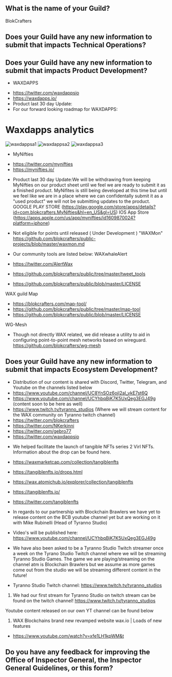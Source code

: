 ## What is the name of your Guild?

BlokCrafters

## Does your Guild have any new information to submit that impacts Technical Operations?



## Does your Guild have any new information to submit that impacts Product Development?

+ WAXDAPPS
- https://twitter.com/waxdappsio
- https://waxdapps.io/
- Product last 30 day Update: 
- For our forward looking roadmap for WAXDAPPS:
# Waxdapps analytics  
![waxdappsa1](https://user-images.githubusercontent.com/66744057/204573226-fbd1771a-b383-48d5-b88b-3679577e8656.jpg)
![waxdappsa2](https://user-images.githubusercontent.com/66744057/204573240-122e9d5d-52a6-4be5-ba0f-5f2ed0f41ed6.jpg)
![waxdappsa3](https://user-images.githubusercontent.com/66744057/204573255-d6bd5431-ff10-4813-b7e0-002781cb4f74.jpg)



+ MyNifties
- https://twitter.com/mynifties
- https://mynifties.io/
+ Product last 30 day Update:We will be withdrawing from keeping MyNifties on our product sheet until we feel we are ready to submit it as a finished product. MyNifites is still being developed at this time but until we feel like we are in a place where we can confidentally submit it as a "used product" we will not be submitting updates to the product. 
GOOGLE PLAY STORE (https://play.google.com/store/apps/details?id=com.blokcrafters.MyNifties&hl=en_US&gl=US) 
IOS App Store (https://apps.apple.com/us/app/mynifties/id1609870024?platform=iphone)

+ Not eligible for points until released ( Under Development ) "WAXMon"
https://github.com/blokcrafters/public-projects/blob/master/waxmon.md
+ Our community tools are listed below:
WAXwhaleAlert
+ https://twitter.com/AlertWax 
+ https://github.com/blokcrafters/public/tree/master/tweet_tools
+ https://github.com/blokcrafters/public/blob/master/LICENSE

WAX guild Map
+ https://blokcrafters.com/map-tool/
+ https://github.com/blokcrafters/public/tree/master/map-tool
+ https://github.com/blokcrafters/public/blob/master/LICENSE

WG-Mesh
+ Though not directly WAX related, we did release a utility to aid in configuring point-to-point mesh networks based on wireguard.
https://github.com/blokcrafters/wg-mesh

## Does your Guild have any new information to submit that impacts Ecosystem Development?

+ Distribution of our content is shared with Discord, Twitter, Telegram, and Youtube on the channels listed below
+ https://www.youtube.com/channel/UC8YnSOz6ojI2al_vkE7st6Q
+ https://www.youtube.com/channel/UCYhbqBjK7K5UxQeg3EGJ49g (content soon to be here as well)
+ https://www.twitch.tv/tyranno_studios (Where we will stream content for the WAX community on Tyranno twitch channel)
+ https://twitter.com/blokcrafters
+ https://twitter.com/NKerkinni
+ https://twitter.com/gebro77
+ https://twitter.com/waxdappsio


- We helped facilitate the launch of tangible NFTs series 2 Virl NFTs. Information about the drop can be found here. 
- https://waxmarketcap.com/collection/tangiblenfts
- https://tangiblenfts.io/drops.html
- https://wax.atomichub.io/explorer/collection/tangiblenfts
- https://tangiblenfts.io/
- https://twitter.com/tangiblenfts

- In regards to our partnership with Blockchain Brawlers we have yet to release content on the BCB youtube channel yet but are working on it with Mike Rubinelli (Head of Tyranno Studio)
- Video's will be published here: https://www.youtube.com/channel/UCYhbqBjK7K5UxQeg3EGJ49g
- We have also been asked to be a Tyranno Studio Twitch streamer once a week on the Tyrano Studio Twitch channel where we will be streaming Tyranno Studio Games. The game we are playing/streaming on the channel atm is Blockchain Brawlers but we assume as more games come out from the studio we will be streaming different content in the future! 
- Tyranno Studio Twitch channel: https://www.twitch.tv/tyranno_studios
1. We had our first stream for Tyranno Studio on twitch stream can be found on the twitch channel! https://www.twitch.tv/tyranno_studios  

Youtube content released on our own YT channel can be found below
1. WAX Blockchains brand new revamped website wax.io | Loads of new features
- https://www.youtube.com/watch?v=xfe1LH1kpWM&t

## Do you have any feedback for improving the Office of Inspector General, the Inspector General Guidelines, or this form?
